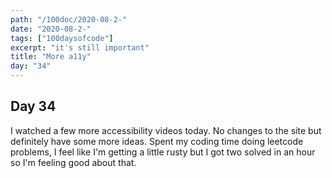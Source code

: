 ```yaml
---
path: "/100doc/2020-08-2-"
date: "2020-08-2-"
tags: ["100daysofcode"]
excerpt: "it's still important"
title: "More a11y"
day: "34"
---
```


## Day 34

I watched a few more accessibility videos today. No changes to the site but definitely have some more ideas. Spent my coding time doing leetcode problems, I feel like I'm getting a little rusty but I got two solved in an hour so I'm feeling good about that.
